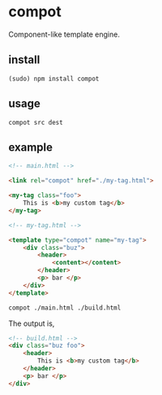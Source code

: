 # compot

Component-like template engine.

## install

```
(sudo) npm install compot
```

## usage

```
compot src dest
```

## example

```html
<!-- main.html -->

<link rel="compot" href="./my-tag.html">

<my-tag class="foo">
    This is <b>my custom tag</b>
</my-tag>
```

```html
<!-- my-tag.html -->

<template type="compot" name="my-tag">
    <div class="buz">
        <header>
            <content></content>
        </header>
        <p> bar </p>
    </div>
</template>
```

```bash
compot ./main.html ./build.html
```

The output is,

```html
<!-- build.html -->
<div class="buz foo">
    <header>
        This is <b>my custom tag</b>
    </header>
    <p> bar </p>
</div>
```
